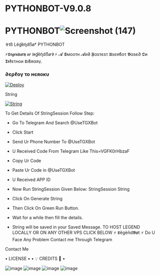
# PYTHONBOT-V9.0.8
# PYTHONBOT![Screenshot (147)](https://user-images.githubusercontent.com/87700009/131514124-3c286d08-2655-48b8-9243-f6aa5fb2da33.png)


✞︎tß Lêɠêɳ̃dẞø†
PYTHONBOT

    

    

  

⚡𝕷𝖊𝖌𝖊𝖓𝖉𝖆𝖗𝖞 ᴀғ 𝖑𝖊ɠêɳ̃dẞø✞︎⚡
𝓐 𝕾мοοτн 𝓐и∂ 𝕱αѕτєѕτ 𝖀sєяϐοτ 𝕭αѕє∂ 𝕺и 𝕿𝖊ℓєτнοи 𝕷ιϐяαяγ.

<h3> ∂єρℓογ το нєяοκυ </h3>

[![Deploy](https://www.herokucdn.com/deploy/button.svg)](https://heroku.com/deploy?template=https://github.com/LEGEND-LX/PYTHONBOT-V9.0.8)

String

[![String](https://telegra.ph/file/a776d32132d1bddf988de.jpg)](https://replit.com/@LEGEND-LX/PYTHONBOT-4#main.py) 


To Get Details Of StringSession Follow Step:
- Go To Telegram And Search @UseTGXBot
- Click Start
- Send Ur Phone Number To @UseTGXBot
- U Received Code From Telegram Like This=VGFK0rHbzaF
- Copy Ur Code
- Paste Ur Code in @UseTGXBot
- U Received APP ID
- Now Run StringSession Given Below:
StringSession
String

- Click On Generate String
- Then Click On Green Run Button.
- Wait for a while then fill the details.
- String will be saved in your Saved Message.
TO HOST LEGEND LOCALLY OR ON ANY OTHER VPS CLICK BELOW
⚡ 𝕷êgèñd𝕭øt ⚡
Do U Face Any Problem Contact me Through Telegram




Contact Me

• LICENSE •
• 💡 CREDITS 💞 •


![image](https://user-images.githubusercontent.com/87700009/133560871-e318f78b-16e7-4fe5-ad57-f1661b99f576.png)
![image](https://user-images.githubusercontent.com/87700009/133560891-ca9899ed-d95c-4050-b50a-af67790020f5.png)
![image](https://user-images.githubusercontent.com/87700009/133560924-ac05edc1-43b8-4aa3-ab56-36661d5d5b5d.png)
![image](https://user-images.githubusercontent.com/87700009/133560910-6117ba9e-9165-4fd1-8fb2-4d1ecca3c20e.png)
